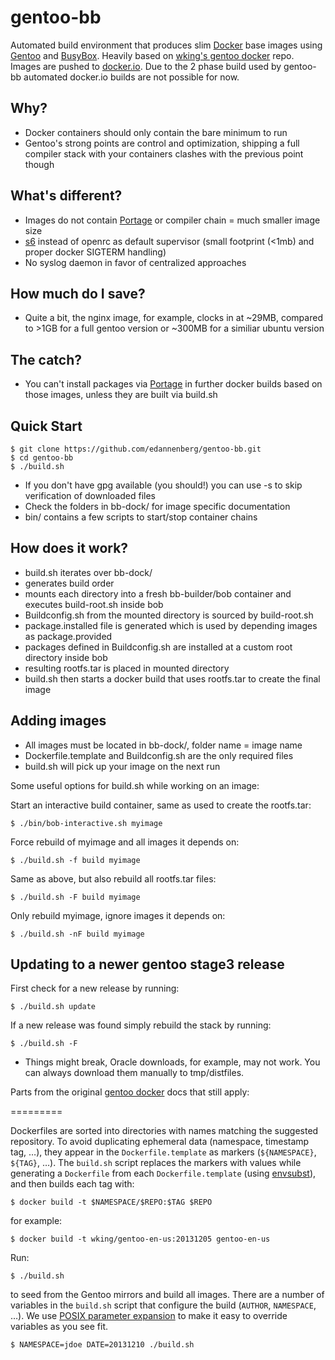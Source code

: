 gentoo-bb
=========

Automated build environment that produces slim [Docker][] base images using [Gentoo][] and [BusyBox][]. Heavily based on [wking's gentoo docker][gentoo-docker] repo.
Images are pushed to [docker.io][gentoo-bb-docker]. Due to the 2 phase build used by gentoo-bb automated docker.io builds are not possible for now.

## Why?

* Docker containers should only contain the bare minimum to run
* Gentoo's strong points are control and optimization, shipping a full compiler stack with your containers clashes with the previous point though

## What's different?

* Images do not contain [Portage][] or compiler chain = much smaller image size
* [s6][] instead of openrc as default supervisor (small footprint (<1mb) and proper docker SIGTERM handling)
* No syslog daemon in favor of centralized approaches

## How much do I save?

* Quite a bit, the nginx image, for example, clocks in at ~29MB, compared to >1GB for a full gentoo version or ~300MB for a similiar ubuntu version

## The catch?

* You can't install packages via [Portage][] in further docker builds based on those images, unless they are built via build.sh

## Quick Start

    $ git clone https://github.com/edannenberg/gentoo-bb.git
    $ cd gentoo-bb
    $ ./build.sh

* If you don't have gpg available (you should!) you can use -s to skip verification of downloaded files
* Check the folders in bb-dock/ for image specific documentation
* bin/ contains a few scripts to start/stop container chains

## How does it work?

* build.sh iterates over bb-dock/ 
* generates build order
* mounts each directory into a fresh bb-builder/bob container and executes build-root.sh inside bob
* Buildconfig.sh from the mounted directory is sourced by build-root.sh
* package.installed file is generated which is used by depending images as package.provided
* packages defined in Buildconfig.sh are installed at a custom root directory inside bob
* resulting rootfs.tar is placed in mounted directory
* build.sh then starts a docker build that uses rootfs.tar to create the final image

## Adding images

 * All images must be located in bb-dock/, folder name = image name
 * Dockerfile.template and Buildconfig.sh are the only required files
 * build.sh will pick up your image on the next run

Some useful options for build.sh while working on an image:

Start an interactive build container, same as used to create the rootfs.tar:

    $ ./bin/bob-interactive.sh myimage

Force rebuild of myimage and all images it depends on:

    $ ./build.sh -f build myimage

Same as above, but also rebuild all rootfs.tar files:

    $ ./build.sh -F build myimage

Only rebuild myimage, ignore images it depends on:

    $ ./build.sh -nF build myimage

## Updating to a newer gentoo stage3 release

First check for a new release by running:

    $ ./build.sh update

If a new release was found simply rebuild the stack by running:

    $ ./build.sh -F

* Things might break, Oracle downloads, for example, may not work. You can always download them manually to tmp/distfiles.

Parts from the original [gentoo docker][gentoo-docker] docs that still apply:

=========

Dockerfiles are sorted into directories with names matching the
suggested repository.  To avoid duplicating ephemeral data (namespace,
timestamp tag, …), they appear in the `Dockerfile.template` as markers
(`${NAMESPACE}`, `${TAG}`, …).  The `build.sh` script replaces the
markers with values while generating a `Dockerfile` from each
`Dockerfile.template` (using [envsubst][]), and then builds each tag
with:

    $ docker build -t $NAMESPACE/$REPO:$TAG $REPO

for example:

    $ docker build -t wking/gentoo-en-us:20131205 gentoo-en-us

Run:

    $ ./build.sh

to seed from the Gentoo mirrors and build all images.  There are a
number of variables in the `build.sh` script that configure the build
(`AUTHOR`, `NAMESPACE`, …).  We use [POSIX parameter
expansion][parameter-expansion] to make it easy to override variables
as you see fit.

    $ NAMESPACE=jdoe DATE=20131210 ./build.sh

[gentoo-docker]: https://github.com/wking/dockerfile
[s6]: http://skarnet.org/software/s6/
[Docker]: http://www.docker.io/
[Dockerfiles]: http://www.docker.io/learn/dockerfile/
[gentoo-bb-docker]: https://hub.docker.com/u/gentoobb/
[Gentoo]: http://www.gentoo.org/
[BusyBox]: http://www.busybox.net/
[Portage]: http://www.gentoo.org//doc/en/handbook/handbook-x86.xml?part=3
[envsubst]: http://www.gnu.org/software/gettext/manual/html_node/envsubst-Invocation.html
[parameter-expansion]: http://pubs.opengroup.org/onlinepubs/9699919799/utilities/V3_chap02.html#tag_18_06_02
